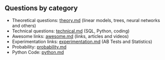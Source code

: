 
## Questions by category

* Theoretical questions: [theory.md](theory.md) (linear models, trees, neural networks and others)
* Technical questions: [technical.md](technical.md) (SQL, Python, coding)
* Awesome links: [awesome.md](awesome.md) (links, articles and videos)
* Experimentation links: [experimentation.md](experimentation.md) (AB Tests and Statistics)
* Probability: [probability.md](probability.md)
* Python Code: [python.md](python.md)
